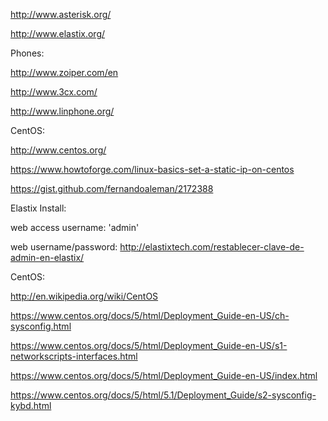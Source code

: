 http://www.asterisk.org/

http://www.elastix.org/

Phones:

http://www.zoiper.com/en

http://www.3cx.com/

http://www.linphone.org/

CentOS:

http://www.centos.org/

https://www.howtoforge.com/linux-basics-set-a-static-ip-on-centos

https://gist.github.com/fernandoaleman/2172388

Elastix Install:

web access username: 'admin'

web username/password: http://elastixtech.com/restablecer-clave-de-admin-en-elastix/

CentOS:

http://en.wikipedia.org/wiki/CentOS

https://www.centos.org/docs/5/html/Deployment_Guide-en-US/ch-sysconfig.html

https://www.centos.org/docs/5/html/Deployment_Guide-en-US/s1-networkscripts-interfaces.html

https://www.centos.org/docs/5/html/Deployment_Guide-en-US/index.html

https://www.centos.org/docs/5/html/5.1/Deployment_Guide/s2-sysconfig-kybd.html


